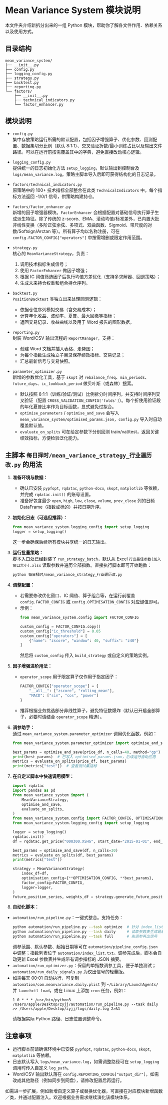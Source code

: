 # Mean Variance System 模块说明

本文件夹介绍新拆分出来的一组 Python 模块，帮助你了解各文件作用、依赖关系以及使用方式。

## 目录结构

```
mean_variance_system/
├── __init__.py
├── config.py
├── logging_config.py
├── strategy.py
├── backtest.py
├── reporting.py
└── factors/
    ├── __init__.py
    ├── technical_indicators.py
    └── factor_enhancer.py
```

## 模块说明

- `config.py`  
  集中存放策略运行所需的默认配置，包括因子增强算子、优化参数、回测配置、数据集切分比例（默认 8:1:1）、交叉验证折数/最小训练占比以及输出文件路径。可以在运行前按需覆盖其中的字典，避免直接改动核心逻辑。

- `logging_config.py`  
  提供统一的日志初始化方法 `setup_logging`，默认输出到控制台及 `logs/mean_variance.log`。策略主脚本导入后即可获得结构化的日志记录。

- `factors/technical_indicators.py`  
  原策略中的 100+ 技术指标全部整合在此类 `TechnicalIndicators` 中。每个指标方法返回 -1/0/1 信号，供策略构建持仓。

- `factors/factor_enhancer.py`  
  新增的因子增强器模块。`FactorEnhancer` 会根据配置对基础信号执行算子生成派生特征。除了传统的 z-score、EMA、滚动均值/标准差外，已内置大批非线性变换（多阶正弦余弦、多项式、双曲函数、Sigmoid、带尺度的对数/Softsign/Arctan 等）。所有算子均以名称注册，可在 `config.FACTOR_CONFIG["operators"]` 中按需增删或限定作用范围。

- `strategy.py`  
  核心的 `MeanVarianceStrategy`，负责：  
  1. 调用技术指标生成信号；  
  2. 使用 `FactorEnhancer` 做因子增强；  
  3. 根据 IC 阈值筛选因子后执行均值方差优化（支持多求解器、回退策略）；  
  4. 生成未来持仓权重和组合持仓序列。

- `backtest.py`  
  `PositionBacktest` 类独立出来处理回测逻辑：  
  - 依据仓位序列模拟交易（含交易成本）；  
  - 计算年化收益、波动率、夏普、最大回撤等指标；  
  - 返回交易记录、收益曲线以及用于 Word 报告的图形数据。

- `reporting.py`  
  封装 Word/CSV 输出流程的 `ReportManager`，支持：  
  - 创建 Word 文档并插入表格、走势图；  
  - 为每个指数生成独立子目录保存绩效指标、交易记录；  
  - 汇总最新信号与交易快照。

- `parameter_optimizer.py`  
  新增的参数优化工具，基于 `skopt` 对 `rebalance_freq`、`min_periods`、`future_days`、`ic_lookback_period` 做贝叶斯（或森林）搜索。  
  - 默认按照 8:1:1（训练/验证/测试）比例拆分时间序列，并支持时间序列交叉验证（配置 `CROSS_VALIDATION_CONFIG['folds']`）。每个折使用验证段的年化夏普比率作为目标函数，显式避免过拟合。  
  - `optimise_parameters` / `optimise_and_save` 会写入 `mean_variance_system/optimised_params.json`，`config.py` 导入时自动覆盖默认值。  
  - `evaluate_on_splits` 可在给定参数下分别回测 train/val/test，返回关键绩效指标，方便检验泛化能力。

## 主脚本 `每日择时/mean_variance_strategy_行业遍历改.py` 的用法

1. **准备环境与数据：**  
   - 确认已安装 `pypfopt`, `rqdatac`, `python-docx`, `skopt`, `matplotlib` 等依赖，并完成 `rqdatac.init()` 的账号设置。  
   - 准备好包含最少 `open`, `high`, `low`, `close`, `volume`, `prev_close` 列的日频 DataFrame（指数或标的）并按日期升序。

2. **初始化日志（可选但推荐）：**  
   ```python
   from mean_variance_system.logging_config import setup_logging
   logger = setup_logging()
   ```
   这一步会确保后续所有模块共享统一的日志输出。

2. **运行批量策略：**  
   脚本入口处已经封装了 `run_strategy_batch`，默认从 Excel `行业最佳参数(加入窗口大小).xlsx` 读取参数并遍历全部指数。直接执行脚本即可开始跑数：
   ```bash
   python 每日择时/mean_variance_strategy_行业遍历改.py
   ```

3. **调整配置：**  
   - 若需要修改优化窗口、IC 阈值、算子组合等，在运行前覆盖 `config.FACTOR_CONFIG` 或 `config.OPTIMISATION_CONFIG` 对应键值即可。  
   - 示例：
     ```python
     from mean_variance_system.config import FACTOR_CONFIG

     custom_config = FACTOR_CONFIG.copy()
     custom_config["ic_threshold"] = 0.05
     custom_config["operators"] = [
         {"name": "zscore", "window": 40, "suffix": "z40"}
     ]
     ```
     然后将 `custom_config` 传入 `build_strategy` 或自定义的策略实例。

4. **因子增强进阶用法：**  
   - `operator_scope` 用于限定算子仅作用于指定因子：
     ```python
     FACTOR_CONFIG["operator_scope"] = {
         "__all__": ["zscore", "rolling_mean"],
         "MACD": ["sin", "cos", "power"]
     }
     ```
   - 推荐根据业务挑选部分非线性算子，避免特征数爆炸（默认已开启全部算子，必要时请结合 `operator_scope` 精选）。

5. **调参助手：**  
   通过 `mean_variance_system.parameter_optimizer` 调用优化函数，例如：
   ```python
   from mean_variance_system.parameter_optimizer import optimise_and_save, evaluate_on_splits

   best_params = optimise_and_save(price_df, n_calls=40, method="gp")
   print(best_params)  # 已写入 optimised_params.json，后续运行自动应用
   metrics = evaluate_on_splits(price_df, best_params)
   print(metrics["test"])  # 查看测试集指标
   ```

6. **在自定义脚本中快速调用模型：**  
   ```python
   import rqdatac
   import pandas as pd
   from mean_variance_system import (
       MeanVarianceStrategy,
       optimise_and_save,
       evaluate_on_splits,
   )
   from mean_variance_system.config import FACTOR_CONFIG, OPTIMISATION_CONFIG
   from mean_variance_system.logging_config import setup_logging

   logger = setup_logging()
   rqdatac.init()
   df = rqdatac.get_price("000300.XSHG", start_date="2015-01-01", end_date="2024-12-31", frequency="1d", expect_df=True).droplevel(0)

   best_params = optimise_and_save(df, n_calls=30)
   metrics = evaluate_on_splits(df, best_params)
   print(metrics["test"])

   strategy = MeanVarianceStrategy(
       index_df=df,
       optimisation_config={**OPTIMISATION_CONFIG, **best_params},
       factor_config=FACTOR_CONFIG,
       logger=logger,
   )
   future_position_series, weights_df = strategy.generate_future_position()
   ```

7. **自动化脚本：**  
  - `automation/run_pipeline.py`：一键式整合。支持任务：
    ```bash
    python automation/run_pipeline.py --task optimize  # 针对 index_list.txt 全量调参
    python automation/run_pipeline.py --task daily     # 读取参数表生成最新信号
    python automation/run_pipeline.py --task full      # 先调参再出信号
    ```
    调参范围、默认参数、起始日期等可在 `automation/pipeline_config.json` 中调整；指数列表位于 `automation/index_list.txt`。调参完成后，脚本会自动更新 Excel 参数表并生成带有调参指标的 JSON 摘要。  
  - `automation/run_optimizer.py`：保留的单指数调参工具，便于单独测试；`automation/run_daily_signals.py` 为仅出信号的轻量版。  
  - 如需每天 00:01 自动执行，可复制 `automation/com.meanvariance.daily.plist` 到 `~/Library/LaunchAgents/` 并 `launchctl load`，或在 Linux 上添加 `cron` 任务，例如：
    ```
    1 0 * * * /usr/bin/python3 /Users/apple/Desktop/zyjj/automation/run_pipeline.py --task daily >> /Users/apple/Desktop/zyjj/logs/daily.log 2>&1
    ```
    请根据实际 Python 路径、日志位置调整命令。

## 注意事项

- 运行脚本前请确保环境中已安装 `pypfopt`, `rqdatac`, `python-docx`, `skopt`, `matplotlib` 等依赖。
- 日志默认写入 `logs/mean_variance.log`，如需调整路径可在 `setup_logging` 调用时传入自定义 `log_path`。
- Word/CSV 输出默认落在 `config.REPORTING_CONFIG["output_dir"]`，如需改成其他路径（例如同步到网盘），请修改配置后再运行。

如需进一步扩展，例如新增自定义算子或替换优化器，可直接在对应模块新增函数／类，并通过配置注入。欢迎根据业务需求继续演化该模块体系。
